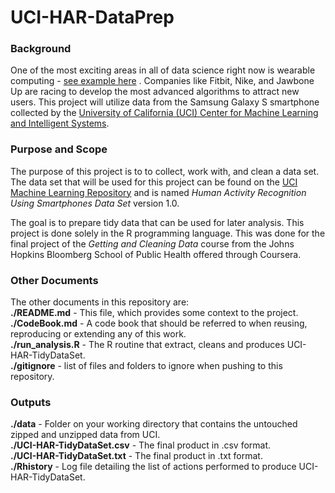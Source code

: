 UCI-HAR-DataPrep
================

### Background
One of the most exciting areas in all of data science right now is wearable computing - <a href= "http://www.insideactivitytracking.com/data-science-activity-tracking-and-the-battle-for-the-worlds-top-sports-brand/"> see example here</a> . Companies like Fitbit, Nike, and Jawbone Up are racing to develop the most advanced algorithms to attract new users. This project will utilize data from the Samsung Galaxy S smartphone collected by the <a href= "http://cml.ics.uci.edu/">University of California (UCI) Center for Machine Learning and Intelligent Systems</a>.  

### Purpose and Scope
The purpose of this project is to to collect, work with, and clean a data set. The data set that will be used for this project can be found on the <a href="http://archive.ics.uci.edu/ml/datasets/Human+Activity+Recognition+Using+Smartphones "> UCI Machine Learning Repository</a> and is named *Human Activity Recognition Using Smartphones Data Set* version 1.0.   

The goal is to prepare tidy data that can be used for later analysis. This project is done solely in the R programming language. This was done for the final project of the *Getting and Cleaning Data* course from the Johns Hopkins Bloomberg School of Public Health offered through Coursera.  
  
### Other Documents
The other documents in this repository are:   
**./README.md** - This file, which provides some context to the project.  
**./CodeBook.md** - A code book that should be referred to when reusing, reproducing or extending any of this work.   
**./run_analysis.R** - The R routine that extract, cleans and produces UCI-HAR-TidyDataSet.  
**./gitignore** - list of files and folders to ignore when pushing to this repository. 
  
### Outputs
**./data** - Folder on your working directory that contains the untouched zipped and unzipped data from UCI.  
**./UCI-HAR-TidyDataSet.csv** - The final product in .csv format.  
**./UCI-HAR-TidyDataSet.txt** - The final product in .txt format.  
**./Rhistory** - Log file detailing the list of actions performed to produce UCI-HAR-TidyDataSet.  